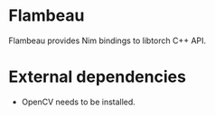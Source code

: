# Flambeau

Flambeau provides Nim bindings to libtorch C++ API.

# External dependencies

- OpenCV needs to be installed.
